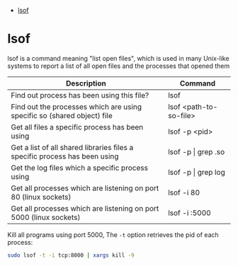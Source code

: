 <!--ts-->
   * [lsof](#lsof)

<!-- Added by: gil_diy, at: Sun 20 Jun 2021 18:28:38 IDT -->

<!--te-->

# lsof

lsof is a command meaning "list open files", which is used in many Unix-like systems to report a list of all open files and the processes that opened them



Description | Command
------------|-----
 Find out process has been using this file?  |  lsof <path-to-file>
 Find out the processes which are using  specific so (shared object) file  |  lsof \<path-to-so-file>
 Get all files a specific process has been using |  lsof -p \<pid>
 Get a list of all shared libraries files a specific process has been using | lsof -p <pid>  \|  grep \.so
 Get the log files which a specific process using | lsof -p <pid>  \|  grep log
 Get all processes which are listening on port 80 (linux sockets) | lsof -i 80
 Get all processes which are listening on port 5000 (linux sockets) | lsof -i :5000




Kill all programs using port 5000,
The `-t` option retrieves the pid of each process:

```bash
sudo lsof -t -i tcp:8000 | xargs kill -9
```
